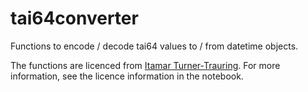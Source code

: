 # tai64converter

Functions to encode / decode tai64 values to / from datetime objects.

The functions are licenced from [Itamar Turner-Trauring](https://github.com/itamarst). For more information, see the licence information in the notebook.
